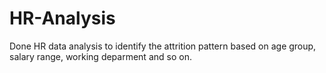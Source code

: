 # HR-Analysis
 Done HR data analysis to identify the attrition pattern based on age group, salary range, working deparment and so on.
